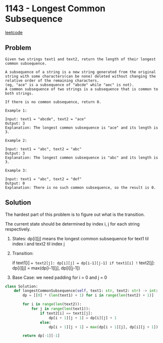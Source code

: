 # 1143 - Longest Common Subsequence

[leetcode](https://leetcode.com/problems/longest-common-subsequence/)

## Problem

    Given two strings text1 and text2, return the length of their longest common subsequence.
    
    A subsequence of a string is a new string generated from the original string with some characters(can be none) deleted without changing the relative order of the remaining characters. 
    (eg, "ace" is a subsequence of "abcde" while "aec" is not). 
    A common subsequence of two strings is a subsequence that is common to both strings.
    
    If there is no common subsequence, return 0.
    
    Example 1:
    
    Input: text1 = "abcde", text2 = "ace" 
    Output: 3  
    Explanation: The longest common subsequence is "ace" and its length is 3.
    
    Example 2:
    
    Input: text1 = "abc", text2 = "abc"
    Output: 3
    Explanation: The longest common subsequence is "abc" and its length is 3.
    
    Example 3:
    
    Input: text1 = "abc", text2 = "def"
    Output: 0
    Explanation: There is no such common subsequence, so the result is 0.

## Solution

The hardest part of this problem is to figure out what is the transition.

The current state should be determined by index i, j for each string respectively.

1.  States: dp[i][j] means the longest common subsequence for text1 til index i and text2 til index j
2.  Transition:
    
    if text1[i] `= text2[j]: dp[i][j] = dp[i-1][j-1] if text1[i] !` text2[j]: dp[i][j] = max(dp[i-1][j], dp[i][j-1])

3.  Base Case: we need padding for i = 0 and j = 0

```python
class Solution:
    def longestCommonSubsequence(self, text1: str, text2: str) -> int:
        dp = [[0] * (len(text1) + 1) for i in range(len(text2) + 1)]

        for i in range(len(text2)):
            for j in range(len(text1)):
                if text2[i] == text1[j]:
                    dp[i + 1][j + 1] = dp[i][j] + 1
                else:
                    dp[i + 1][j + 1] = max(dp[i + 1][j], dp[i][j + 1])

        return dp[-1][-1]
```
